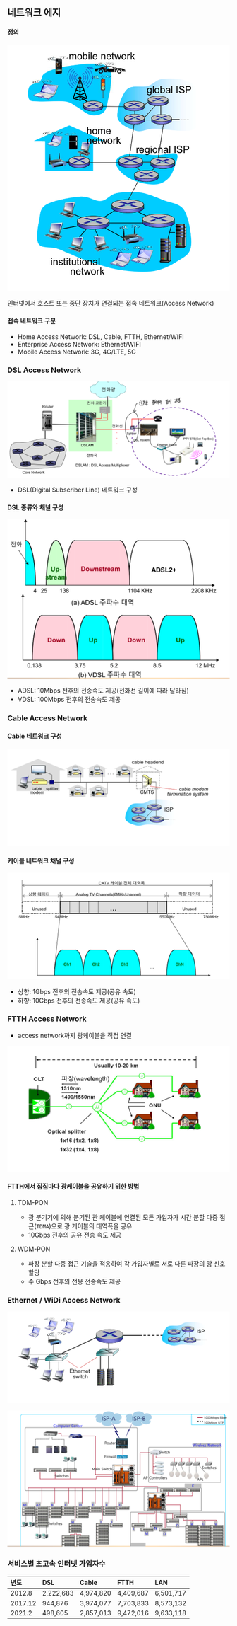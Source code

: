 ## 네트워크 에지

#### 정의

![](res/img.png)

인터넷에서 호스트 또는 종단 장치가 연결되는 접속 네트워크(Access Network)


#### 접속 네트워크 구분

* Home Access Network: DSL, Cable, FTTH, Ethernet/WIFI
* Enterprise Access Network: Ethernet/WIFI
* Mobile Access Network: 3G, 4G/LTE, 5G

### DSL Access Network

![](res/img_1.png)

* DSL(Digital Subscriber Line) 네트워크 구성

#### DSL 종류와 채널 구성

![](res/img_2.png)

* ADSL: 10Mbps 전후의 전송속도 제공(전화선 길이에 따라 달라짐)
* VDSL: 100Mbps 전후의 전송속도 제공

### Cable Access Network

#### Cable 네트워크 구성

![](res/img_3.png)


#### 케이블 네트워크 채널 구성

![](res/img_4.png)

* 상향: 1Gbps 전후의 전송속도 제공(공유 속도)
* 하향: 10Gbps 전후의 전송속도 제공(공유 속도)



### FTTH Access Network

* access network까지 광케이블을 직접 연결

![](res/img_5.png)


#### FTTH에서 집집마다 광케이블을 공유하기 위한 방법

1. TDM-PON

   * 광 분기기에 의해 분기된 관 케이블에 연결된 모든 가입자가 시간 분할 다중 접근(`TDMA`)으로 광 케이블의 대역폭을 공유
   * 10Gbps 전후의 공유 전송 속도 제공

2. WDM-PON
   * 파장 분할 다중 접근 기술을 적용하여 각 가입자별로 서로 다른 파장의 광 신호 할당 
   * 수 Gbps 전후의 전용 전송속도 제공

### Ethernet / WiDi Access Network

![](res/img_6.png)


![](res/img_7.png)


### 서비스별 초고속 인터넷 가입자수

| 년도      | DSL        | Cable     | FTTH      | LAN       |
|:--------|:-----------|:----------|:----------|:----------|
| 2012.8  | 2,222,683  | 4,974,820 | 4,409,687 | 6,501,717 |
| 2017.12 | 944,876    | 3,974,077 | 7,703,833 | 8,573,132 |
| 2021.2  | 498,605    | 2,857,013 | 9,472,016 | 9,633,118 |